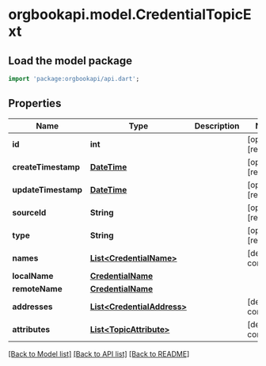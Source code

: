# orgbookapi.model.CredentialTopicExt

## Load the model package
```dart
import 'package:orgbookapi/api.dart';
```

## Properties
Name | Type | Description | Notes
------------ | ------------- | ------------- | -------------
**id** | **int** |  | [optional] [readonly] 
**createTimestamp** | [**DateTime**](DateTime.md) |  | [optional] [readonly] 
**updateTimestamp** | [**DateTime**](DateTime.md) |  | [optional] [readonly] 
**sourceId** | **String** |  | [optional] [readonly] 
**type** | **String** |  | [optional] [readonly] 
**names** | [**List&lt;CredentialName&gt;**](CredentialName.md) |  | [default to const []]
**localName** | [**CredentialName**](CredentialName.md) |  | 
**remoteName** | [**CredentialName**](CredentialName.md) |  | 
**addresses** | [**List&lt;CredentialAddress&gt;**](CredentialAddress.md) |  | [default to const []]
**attributes** | [**List&lt;TopicAttribute&gt;**](TopicAttribute.md) |  | [default to const []]

[[Back to Model list]](../README.md#documentation-for-models) [[Back to API list]](../README.md#documentation-for-api-endpoints) [[Back to README]](../README.md)


